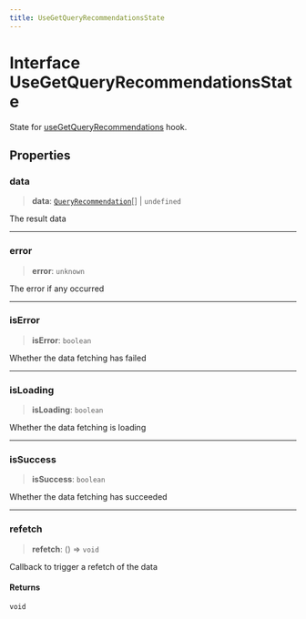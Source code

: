 ```yaml
---
title: UseGetQueryRecommendationsState
---
```


# Interface UseGetQueryRecommendationsState

State for [useGetQueryRecommendations](../generative-ai/function.useGetQueryRecommendations.md) hook.

## Properties

### data

> **data**: [`QueryRecommendation`](../type-aliases/type-alias.QueryRecommendation.md)[] \| `undefined`

The result data

***

### error

> **error**: `unknown`

The error if any occurred

***

### isError

> **isError**: `boolean`

Whether the data fetching has failed

***

### isLoading

> **isLoading**: `boolean`

Whether the data fetching is loading

***

### isSuccess

> **isSuccess**: `boolean`

Whether the data fetching has succeeded

***

### refetch

> **refetch**: () => `void`

Callback to trigger a refetch of the data

#### Returns

`void`
